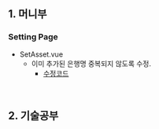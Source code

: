 ## 1. 머니부
### Setting Page
- SetAsset.vue
  - 이미 추가된 은행명 중복되지 않도록 수정.
    - [수정코드](https://github.com/EunJaePark/moneyboo/commit/e1dc0db2c5e1654d947e77c4b94d73b048d8de8a)

<br/>

## 2. 기술공부

<br/>
